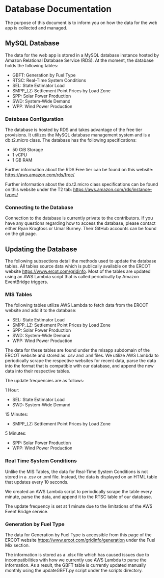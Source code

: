 # Database Documentation

The purpose of this document is to inform you on how the data for the web app is collected and managed.

## MySQL Database

The data for the web app is stored in a MySQL database instance hosted by Amazon Relational Database Service (RDS). At the moment, the database holds the following tables:

* GBFT: Generation by Fuel Type
* RTSC: Real-Time System Conditions
* SEL: State Estimator Load
* SMPP_LZ: Settlement Point Prices by Load Zone
* SPP: Solar Power Production
* SWD: System-Wide Demand
* WPP: Wind Power Production

### Database Configuration

The database is hosted by RDS and takes advantage of the free tier provisions. It utilizes the MySQL database management system and is a db.t2.micro class. The database has the following specifications:

* 50 GiB Storage
* 1 vCPU
* 1 GB RAM

Further information about the RDS Free tier can be found on this website: <https://aws.amazon.com/rds/free/>


Further information about the db.t2.micro class specifications can be found on this website under the T2 tab: <https://aws.amazon.com/rds/instance-types/>

### Connecting to the Database

Connection to the database is currently private to the contributors. If you have any questions regarding how to access the database, please contact either Ryan Krogfoss or Umar Burney. Their GitHub accounts can be found on the git page.

## Updating the Database

The following subsections detail the methods used to update the database tables. All tables source data which is publically available on the ERCOT website <https://www.ercot.com/gridinfo>. Most of the tables are updated using an AWS Lambda script that is called periodically by Amazon EventBridge triggers.

### MIS Tables

The following tables utilize AWS Lambda to fetch data from the ERCOT website and add it to the database: 

* SEL: State Estimator Load
* SMPP_LZ: Settlement Point Prices by Load Zone
* SPP: Solar Power Production
* SWD: System-Wide Demand
* WPP: Wind Power Production

The data for these tables are found under the misapp subdomain of the ERCOT website and stored as .csv and .xml files. We utilize AWS Lambda to periodically scrape the respective websites for recent data, parse the data into the format that is compatible with our database, and append the new data into their respective tables.

The update frequencies are as follows:

1 Hour:
* SEL: State Estimator Load
* SWD: System-Wide Demand

15 Minutes:
* SMPP_LZ: Settlement Point Prices by Load Zone

5 Minutes: 
* SPP: Solar Power Production
* WPP: Wind Power Production

### Real Time System Conditions

Unlike the MIS Tables, the data for Real-Time System Conditions is not stored in a .csv or .xml file. Instead, the data is displayed on an HTML table that updates every 10 seconds. 

We created an AWS Lambda script to periodically scrape the table every minute, parse the data, and append it to the RTSC table of our database. 

The update frequency is set at 1 minute due to the limitations of the AWS Event Bridge service. 

### Generation by Fuel Type

The data for Generation by Fuel Type is accessible from this page of the ERCOT website <https://www.ercot.com/gridinfo/generation> under the Fuel Mix section.

The information is stored as a .xlsx file which has caused issues due to incompatibilities with how we currently use AWS Lambda to parse the information. As a result, the GBFT table is currently updated manually monthly using the updateGBFT.py script under the scripts directory. 
